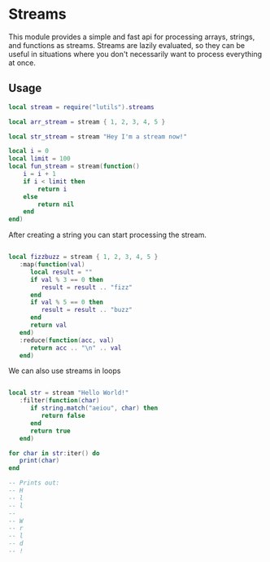 
# Streams

This module provides a simple and fast api for processing arrays, strings, and functions as streams.
Streams are lazily evaluated, so they can be useful in situations where you don't necessarily want to process everything at once.

## Usage

```lua
local stream = require("lutils").streams

local arr_stream = stream { 1, 2, 3, 4, 5 }

local str_stream = stream "Hey I'm a stream now!"

local i = 0
local limit = 100
local fun_stream = stream(function()
    i = i + 1
    if i < limit then
        return i
    else
        return nil
    end
end)

```

After creating a string you can start processing the stream.

```lua

local fizzbuzz = stream { 1, 2, 3, 4, 5 }
   :map(function(val)
      local result = ""
      if val % 3 == 0 then
         result = result .. "fizz"
      end
      if val % 5 == 0 then
         result = result .. "buzz"
      end
      return val
   end)
   :reduce(function(acc, val)
      return acc .. "\n" .. val
   end)

```

We can also use streams in loops

```lua

local str = stream "Hello World!"
   :filter(function(char)
      if string.match("aeiou", char) then
         return false
      end
      return true
   end)

for char in str:iter() do
   print(char)
end

-- Prints out:
-- H
-- l
-- l
-- 
-- W
-- r
-- l
-- d
-- !
```

